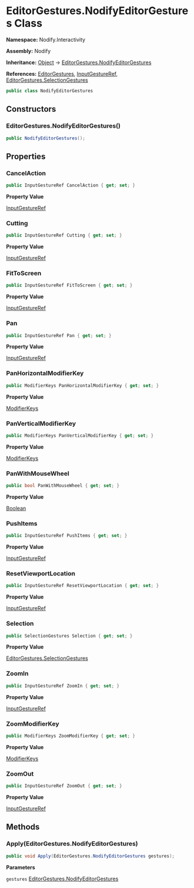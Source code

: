 # EditorGestures.NodifyEditorGestures Class  
  
**Namespace:** Nodify.Interactivity  
  
**Assembly:** Nodify  
  
**Inheritance:** [Object](https://docs.microsoft.com/en-us/dotnet/api/System.Object) → [EditorGestures.NodifyEditorGestures](Nodify_Interactivity_EditorGestures_NodifyEditorGestures)  
  
**References:** [EditorGestures](Nodify_Interactivity_EditorGestures), [InputGestureRef](Nodify_Interactivity_InputGestureRef), [EditorGestures.SelectionGestures](Nodify_Interactivity_EditorGestures_SelectionGestures)  
  
```csharp  
public class NodifyEditorGestures  
```  
  
## Constructors  
  
### EditorGestures.NodifyEditorGestures()  
  
```csharp  
public NodifyEditorGestures();  
```  
  
## Properties  
  
### CancelAction  
  
```csharp  
public InputGestureRef CancelAction { get; set; }  
```  
  
**Property Value**  
  
[InputGestureRef](Nodify_Interactivity_InputGestureRef)  
  
### Cutting  
  
```csharp  
public InputGestureRef Cutting { get; set; }  
```  
  
**Property Value**  
  
[InputGestureRef](Nodify_Interactivity_InputGestureRef)  
  
### FitToScreen  
  
```csharp  
public InputGestureRef FitToScreen { get; set; }  
```  
  
**Property Value**  
  
[InputGestureRef](Nodify_Interactivity_InputGestureRef)  
  
### Pan  
  
```csharp  
public InputGestureRef Pan { get; set; }  
```  
  
**Property Value**  
  
[InputGestureRef](Nodify_Interactivity_InputGestureRef)  
  
### PanHorizontalModifierKey  
  
```csharp  
public ModifierKeys PanHorizontalModifierKey { get; set; }  
```  
  
**Property Value**  
  
[ModifierKeys](https://docs.microsoft.com/en-us/dotnet/api/System.Windows.Input.ModifierKeys)  
  
### PanVerticalModifierKey  
  
```csharp  
public ModifierKeys PanVerticalModifierKey { get; set; }  
```  
  
**Property Value**  
  
[ModifierKeys](https://docs.microsoft.com/en-us/dotnet/api/System.Windows.Input.ModifierKeys)  
  
### PanWithMouseWheel  
  
```csharp  
public bool PanWithMouseWheel { get; set; }  
```  
  
**Property Value**  
  
[Boolean](https://docs.microsoft.com/en-us/dotnet/api/System.Boolean)  
  
### PushItems  
  
```csharp  
public InputGestureRef PushItems { get; set; }  
```  
  
**Property Value**  
  
[InputGestureRef](Nodify_Interactivity_InputGestureRef)  
  
### ResetViewportLocation  
  
```csharp  
public InputGestureRef ResetViewportLocation { get; set; }  
```  
  
**Property Value**  
  
[InputGestureRef](Nodify_Interactivity_InputGestureRef)  
  
### Selection  
  
```csharp  
public SelectionGestures Selection { get; set; }  
```  
  
**Property Value**  
  
[EditorGestures.SelectionGestures](Nodify_Interactivity_EditorGestures_SelectionGestures)  
  
### ZoomIn  
  
```csharp  
public InputGestureRef ZoomIn { get; set; }  
```  
  
**Property Value**  
  
[InputGestureRef](Nodify_Interactivity_InputGestureRef)  
  
### ZoomModifierKey  
  
```csharp  
public ModifierKeys ZoomModifierKey { get; set; }  
```  
  
**Property Value**  
  
[ModifierKeys](https://docs.microsoft.com/en-us/dotnet/api/System.Windows.Input.ModifierKeys)  
  
### ZoomOut  
  
```csharp  
public InputGestureRef ZoomOut { get; set; }  
```  
  
**Property Value**  
  
[InputGestureRef](Nodify_Interactivity_InputGestureRef)  
  
## Methods  
  
### Apply(EditorGestures.NodifyEditorGestures)  
  
```csharp  
public void Apply(EditorGestures.NodifyEditorGestures gestures);  
```  
  
**Parameters**  
  
`gestures` [EditorGestures.NodifyEditorGestures](Nodify_Interactivity_EditorGestures_NodifyEditorGestures)  
  
